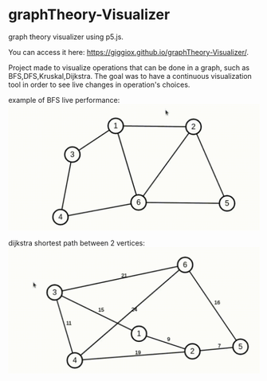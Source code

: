 # graphTheory-Visualizer
graph theory visualizer using p5.js.

You can access it here: https://giggiox.github.io/graphTheory-Visualizer/.

Project made to visualize operations that can be done in a graph, such as BFS,DFS,Kruskal,Dijkstra.
The goal was to have a continuous visualization tool in order to see live changes in operation's choices.

example of BFS live performance:
![](bfs.gif)

dijkstra shortest path between 2 vertices:
![](dijkstra.gif)
